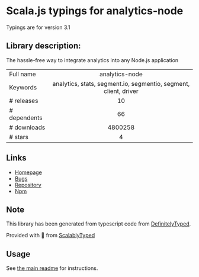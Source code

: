 
# Scala.js typings for analytics-node

Typings are for version 3.1

## Library description:
The hassle-free way to integrate analytics into any Node.js application

|                    |                 |
| ------------------ | :-------------: |
| Full name          | analytics-node |
| Keywords           | analytics, stats, segment.io, segmentio, segment, client, driver |
| # releases         | 10 |
| # dependents       | 66 |
| # downloads        | 4800258 |
| # stars            | 4 |

## Links
- [Homepage](https://github.com/segmentio/analytics-node#readme)
- [Bugs](https://github.com/segmentio/analytics-node/issues)
- [Repository](https://github.com/segmentio/analytics-node)
- [Npm](https://www.npmjs.com/package/analytics-node)
    


## Note
This library has been generated from typescript code from [DefinitelyTyped](https://definitelytyped.org).

Provided with :purple_heart: from [ScalablyTyped](https://github.com/oyvindberg/ScalablyTyped)

## Usage
See [the main readme](../../readme.md) for instructions.


